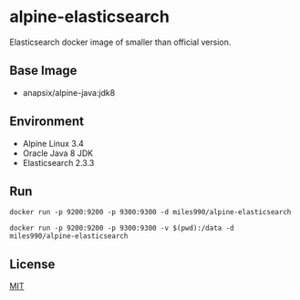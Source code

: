 # alpine-elasticsearch
Elasticsearch docker image of smaller than official version.

## Base Image
- anapsix/alpine-java:jdk8

## Environment
- Alpine Linux 3.4
- Oracle Java 8 JDK
- Elasticsearch 2.3.3

## Run
`
docker run -p 9200:9200 -p 9300:9300 -d miles990/alpine-elasticsearch
`

`
docker run -p 9200:9200 -p 9300:9300 -v $(pwd):/data -d miles990/alpine-elasticsearch
`


## License

[MIT](http://opensource.org/licenses/MIT)